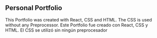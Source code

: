 ## Personal Portfolio
This Portfolio was created with React, CSS and HTML. The CSS is used without any Preprocessor.
Este Portfolio fue creado con React, CSS y HTML. El CSS se utilizó sin ningún preprocesador
